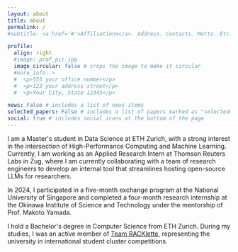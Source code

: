 ```yaml
---
layout: about
title: about
permalink: /
#subtitle: <a href='#'>Affiliations</a>. Address. Contacts. Motto. Etc.

profile:
  align: right
  #image: prof_pic.jpg
  image_circular: false # crops the image to make it circular
  #more_info: >
  #  <p>555 your office number</p>
  #  <p>123 your address street</p>
  #  <p>Your City, State 12345</p>

news: False # includes a list of news items
selected_papers: False # includes a list of papers marked as "selected={true}"
social: true # includes social icons at the bottom of the page
---
```


I am a Master's student in Data Science at ETH Zurich, with a strong interest in the intersection of High-Performance Computing and Machine Learning. Currently, I am working as an Applied Research Intern at Thomson Reuters Labs in Zug, where I am currently collaborating with a team of research engineers to develop an internal tool that streamlines hosting open-source LLMs for researchers.

In 2024, I participated in a five-month exchange program at the National University of Singapore and completed a four-month research internship at the Okinawa Institute of Science and Technology under the mentorship of Prof. Makoto Yamada. 

I hold a Bachelor's degree in Computer Science from ETH Zurich. During my studies, I was an active member of [Team RACKlette](https://racklette.ethz.ch/), representing the university in international student cluster competitions.


